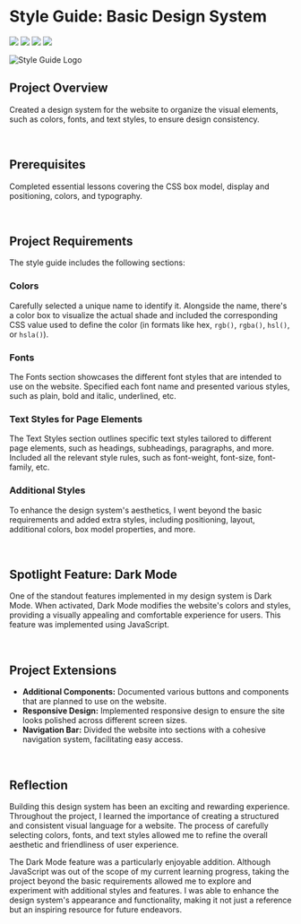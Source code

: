# Style Guide: Basic Design System
<img src="https://img.shields.io/badge/HTML5-E34F26?style=for-the-badge&logo=html5&logoColor=white"/> <img src="https://img.shields.io/badge/CSS3-1572B6?style=for-the-badge&logo=css3&logoColor=white"/> <img src="https://img.shields.io/badge/JavaScript-323330?style=for-the-badge&logo=javascript&logoColor=F7DF1E"/> <img src="https://img.shields.io/badge/Codecademy-FFF0E5?style=for-the-badge&logo=codecademy&logoColor=303347"/>

![Style Guide Logo](https://i.postimg.cc/PqcDhXhf/style-guide-cover.png)


## Project Overview
Created a design system for the website to organize the visual elements, such as colors, fonts, and text styles, to ensure design consistency.

<br>

## Prerequisites
Completed essential lessons covering the CSS box model, display and positioning, colors, and typography.

<br>

## Project Requirements
The style guide includes the following sections:

### Colors

Carefully selected a unique name to identify it. Alongside the name, there's a color box to visualize the actual shade and included the corresponding CSS value used to define the color (in formats like hex, ```rgb()```, ```rgba()```, ```hsl()```, or ```hsla()```).

### Fonts

The Fonts section showcases the different font styles that are intended to use on the website. Specified each font name and presented various styles, such as plain, bold and italic, underlined, etc.

### Text Styles for Page Elements

The Text Styles section outlines specific text styles tailored to different page elements, such as headings, subheadings, paragraphs, and more. Included all the relevant style rules, such as font-weight, font-size, font-family, etc.

### Additional Styles

To enhance the design system's aesthetics, I went beyond the basic requirements and added extra styles, including positioning, layout, additional colors, box model properties, and more.

<br>

## Spotlight Feature: Dark Mode
One of the standout features implemented in my design system is Dark Mode. When activated, Dark Mode modifies the website's colors and styles, providing a visually appealing and comfortable experience for users. This feature was implemented using JavaScript.

<br>

## Project Extensions
- **Additional Components:** Documented various buttons and components that are planned to use on the website.
- **Responsive Design:** Implemented responsive design to ensure the site looks polished across different screen sizes.
- **Navigation Bar:** Divided the website into sections with a cohesive navigation system, facilitating easy access.

<br>

## Reflection
Building this design system has been an exciting and rewarding experience. Throughout the project, I learned the importance of creating a structured and consistent visual language for a website. The process of carefully selecting colors, fonts, and text styles allowed me to refine the overall aesthetic and friendliness of user experience.

The Dark Mode feature was a particularly enjoyable addition. Although JavaScript was out of the scope of my current learning progress, taking the project beyond the basic requirements allowed me to explore and experiment with additional styles and features. I was able to enhance the design system's appearance and functionality, making it not just a reference but an inspiring resource for future endeavors.
